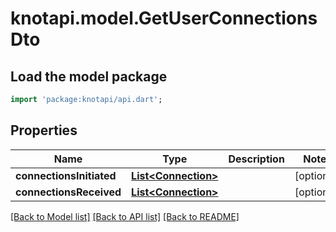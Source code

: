 # knotapi.model.GetUserConnectionsDto

## Load the model package
```dart
import 'package:knotapi/api.dart';
```

## Properties
Name | Type | Description | Notes
------------ | ------------- | ------------- | -------------
**connectionsInitiated** | [**List&lt;Connection&gt;**](Connection.md) |  | [optional] 
**connectionsReceived** | [**List&lt;Connection&gt;**](Connection.md) |  | [optional] 

[[Back to Model list]](../README.md#documentation-for-models) [[Back to API list]](../README.md#documentation-for-api-endpoints) [[Back to README]](../README.md)


